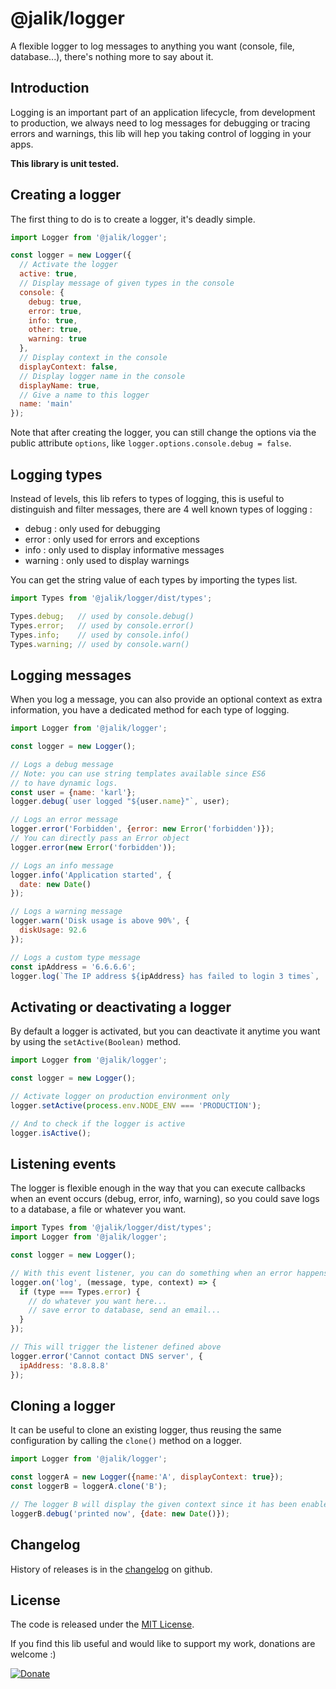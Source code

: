 # @jalik/logger

A flexible logger to log messages to anything you want (console, file, database...), there's nothing more to say about it.

## Introduction

Logging is an important part of an application lifecycle, from development to production, we always need to log messages for debugging or tracing errors and warnings, this lib will hep you taking control of logging in your apps.

**This library is unit tested.**

## Creating a logger

The first thing to do is to create a logger, it's deadly simple.

```js
import Logger from '@jalik/logger';

const logger = new Logger({
  // Activate the logger
  active: true,
  // Display message of given types in the console
  console: {
    debug: true,
    error: true,
    info: true,
    other: true,
    warning: true
  },
  // Display context in the console
  displayContext: false,
  // Display logger name in the console
  displayName: true,
  // Give a name to this logger
  name: 'main'
});
```

Note that after creating the logger, you can still change the options via the public attribute 
`options`, like `logger.options.console.debug = false`.

## Logging types

Instead of levels, this lib refers to types of logging, this is useful to distinguish and filter 
messages, there are 4 well known types of logging :
- debug : only used for debugging
- error : only used for errors and exceptions
- info : only used to display informative messages
- warning : only used to display warnings

You can get the string value of each types by importing the types list.

```js
import Types from '@jalik/logger/dist/types';

Types.debug;   // used by console.debug()
Types.error;   // used by console.error()
Types.info;    // used by console.info()
Types.warning; // used by console.warn()
```

## Logging messages

When you log a message, you can also provide an optional context as extra information, you have a dedicated method for each type of logging.

```js
import Logger from '@jalik/logger';

const logger = new Logger();

// Logs a debug message
// Note: you can use string templates available since ES6
// to have dynamic logs.
const user = {name: 'karl'};
logger.debug(`user logged "${user.name}"`, user);

// Logs an error message
logger.error('Forbidden', {error: new Error('forbidden')});
// You can directly pass an Error object
logger.error(new Error('forbidden'));

// Logs an info message
logger.info('Application started', {
  date: new Date()
});

// Logs a warning message
logger.warn('Disk usage is above 90%', {
  diskUsage: 92.6
});

// Logs a custom type message
const ipAddress = '6.6.6.6';
logger.log(`The IP address ${ipAddress} has failed to login 3 times`, 'suspicious', {ipAddress});
```

## Activating or deactivating a logger

By default a logger is activated, but you can deactivate it anytime you want by using the `setActive(Boolean)` method.

```js
import Logger from '@jalik/logger';

const logger = new Logger();

// Activate logger on production environment only
logger.setActive(process.env.NODE_ENV === 'PRODUCTION');

// And to check if the logger is active
logger.isActive();
```

## Listening events

The logger is flexible enough in the way that you can execute callbacks when an event occurs (debug, error, info, warning), so you could save logs to a database, a file or whatever you want.

```js
import Types from '@jalik/logger/dist/types';
import Logger from '@jalik/logger';

const logger = new Logger();

// With this event listener, you can do something when an error happens
logger.on('log', (message, type, context) => {
  if (type === Types.error) {
    // do whatever you want here...
    // save error to database, send an email...
  }
});

// This will trigger the listener defined above
logger.error('Cannot contact DNS server', {
  ipAddress: '8.8.8.8'
});
```

## Cloning a logger

It can be useful to clone an existing logger, thus reusing the same configuration by calling the `clone()` method on a logger.

```js
import Logger from '@jalik/logger';

const loggerA = new Logger({name:'A', displayContext: true});
const loggerB = loggerA.clone('B');

// The logger B will display the given context since it has been enabled in the logger A.
loggerB.debug('printed now', {date: new Date()});
```

## Changelog

History of releases is in the [changelog](./CHANGELOG.md) on github.

## License

The code is released under the [MIT License](http://www.opensource.org/licenses/MIT).

If you find this lib useful and would like to support my work, donations are welcome :)

[![Donate](https://img.shields.io/badge/Donate-PayPal-green.svg)](https://www.paypal.com/cgi-bin/webscr?cmd=_s-xclick&hosted_button_id=VMSEE22DQGQYE)
